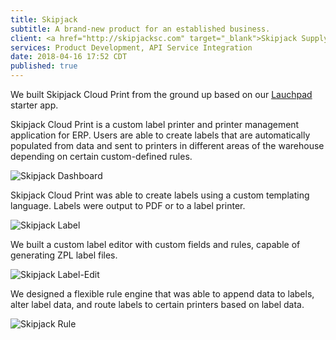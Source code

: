 ```yaml
---
title: Skipjack
subtitle: A brand-new product for an established business.
client: <a href="http://skipjacksc.com" target="_blank">Skipjack Supply Chain</a>
services: Product Development, API Service Integration
date: 2018-04-16 17:52 CDT
published: true
---
```


We built Skipjack Cloud Print from the ground up based on our [Lauchpad](/launchpad) starter app.

Skipjack Cloud Print is a custom label printer and printer management application for ERP. Users are able to create labels that are automatically populated from data and sent to printers in different areas of the warehouse depending on certain custom-defined rules.

<img alt="Skipjack Dashboard" src="./Dashboard.jpg" srcset="./Dashboard@2x.jpg 2x, ./Dashboard.jpg 1x">

Skipjack Cloud Print was able to create labels using a custom templating language. Labels were output to PDF or to a label printer.

<img alt="Skipjack Label" src="./Label.jpg" srcset="./Label@2x.jpg 2x, ./Label.jpg 1x">

We built a custom label editor with custom fields and rules, capable of generating ZPL label files.

<img alt="Skipjack Label-Edit" src="./Label-Edit.jpg" srcset="./Label-Edit@2x.jpg 2x, ./Label-Edit.jpg 1x">

We designed a flexible rule engine that was able to append data to labels, alter label data, and route labels to certain printers based on label data.

<img alt="Skipjack Rule" src="./Rule.jpg" srcset="./Rule@2x.jpg 2x, ./Rule.jpg 1x">
